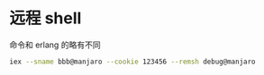 # 远程 shell

命令和 erlang 的略有不同

```sh
iex --sname bbb@manjaro --cookie 123456 --remsh debug@manjaro
```
